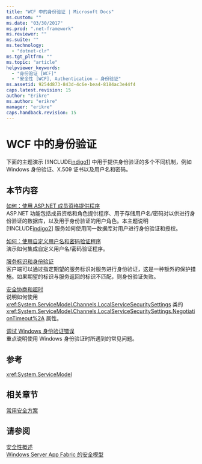 ```yaml
---
title: "WCF 中的身份验证 | Microsoft Docs"
ms.custom: ""
ms.date: "03/30/2017"
ms.prod: ".net-framework"
ms.reviewer: ""
ms.suite: ""
ms.technology: 
  - "dotnet-clr"
ms.tgt_pltfrm: ""
ms.topic: "article"
helpviewer_keywords: 
  - "身份验证 [WCF]"
  - "安全性 [WCF], Authentication — 身份验证"
ms.assetid: 9254d873-843d-4c6e-bea4-8184ac3e44f4
caps.latest.revision: 15
author: "Erikre"
ms.author: "erikre"
manager: "erikre"
caps.handback.revision: 15
---
```

# WCF 中的身份验证
下面的主题演示 [!INCLUDE[indigo1](../../../../includes/indigo1-md.md)] 中用于提供身份验证的多个不同机制，例如 Windows 身份验证、X.509 证书以及用户名和密码。  
  
## 本节内容  
 [如何：使用 ASP.NET 成员资格提供程序](../../../../docs/framework/wcf/feature-details/how-to-use-the-aspnet-membership-provider.md)  
 ASP.NET 功能包括成员资格和角色提供程序、用于存储用户名\/密码对以供进行身份验证的数据库，以及用于身份验证的用户角色。本主题说明 [!INCLUDE[indigo2](../../../../includes/indigo2-md.md)] 服务如何使用同一数据库对用户进行身份验证和授权。  
  
 [如何：使用自定义用户名和密码验证程序](../../../../docs/framework/wcf/feature-details/how-to-use-a-custom-user-name-and-password-validator.md)  
 演示如何集成自定义用户名\/密码验证程序。  
  
 [服务标识和身份验证](../../../../docs/framework/wcf/feature-details/service-identity-and-authentication.md)  
 客户端可以通过指定期望的服务标识对服务进行身份验证，这是一种额外的保护措施。如果期望的标识与服务返回的标识不匹配，则身份验证失败。  
  
 [安全协商和超时](../../../../docs/framework/wcf/feature-details/security-negotiation-and-timeouts.md)  
 说明如何使用 <xref:System.ServiceModel.Channels.LocalServiceSecuritySettings> 类的 <xref:System.ServiceModel.Channels.LocalServiceSecuritySettings.NegotiationTimeout%2A> 属性。  
  
 [调试 Windows 身份验证错误](../../../../docs/framework/wcf/feature-details/debugging-windows-authentication-errors.md)  
 重点说明使用 Windows 身份验证时所遇到的常见问题。  
  
## 参考  
 <xref:System.ServiceModel>  
  
## 相关章节  
 [常用安全方案](../../../../docs/framework/wcf/feature-details/common-security-scenarios.md)  
  
## 请参阅  
 [安全性概述](../../../../docs/framework/wcf/feature-details/security-overview.md)   
 [Windows Server App Fabric 的安全模型](http://go.microsoft.com/fwlink/?LinkID=201279&clcid=0x804)